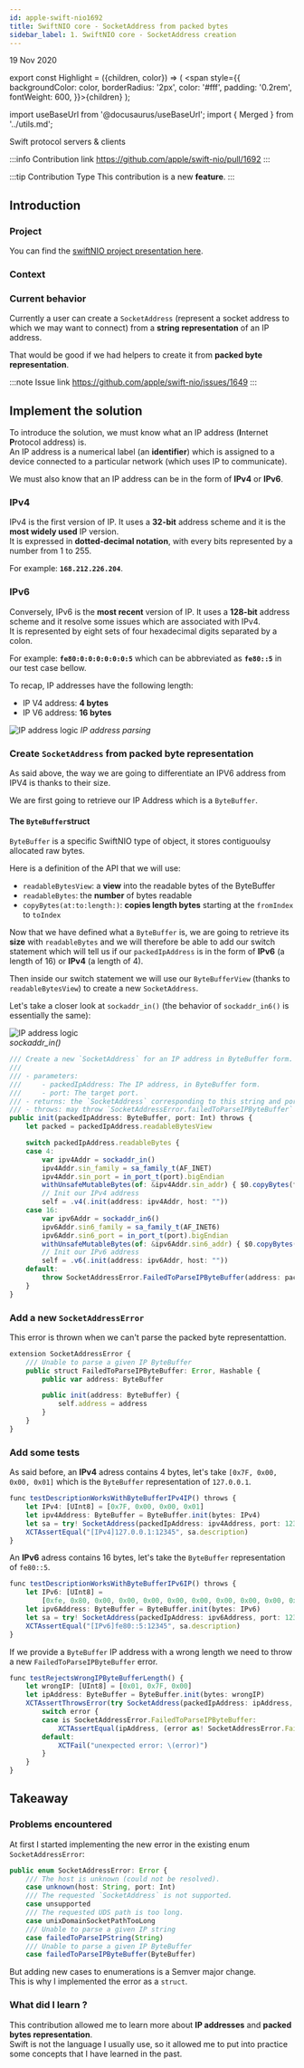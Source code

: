 ```yaml
---
id: apple-swift-nio1692
title: SwiftNIO core - SocketAddress from packed bytes
sidebar_label: 1. SwiftNIO core - SocketAddress creation
---
```


<p className="post_date">19 Nov 2020 </p>

export const Highlight = ({children, color}) => ( <span style={{
      backgroundColor: color,
      borderRadius: '2px',
      color: '#fff',
      padding: '0.2rem',
      fontWeight: 600,
    }}>{children}</span> );

import useBaseUrl from '@docusaurus/useBaseUrl';
import { Merged } from '../utils.md';

<div className="pr_infos">
<div className="marginBottom">
    <div>
        <Merged />
    </div>
  <span className="badge badge--secondary marginRight">Swift</span>
  <span className="badge badge--secondary marginRight">protocol servers & clients</span>
</div>
</div>

:::info Contribution link
https://github.com/apple/swift-nio/pull/1692
:::

:::tip Contribution Type
This contribution is a new **feature**.
:::

## Introduction

### Project

You can find the <a href="/docs/projects/apple-swift-nio"><Highlight color="#25c2a0">swiftNIO project presentation here</Highlight></a>.

### Context

### Current behavior

Currently a user can create a `SocketAddress` (represent a socket address to which we may want to connect) from a **string representation** of an IP address.   

That would be good if we had helpers to create it from **packed byte representation**.   

:::note Issue link
https://github.com/apple/swift-nio/issues/1649
:::

## Implement the solution

To introduce the solution, we must know what an IP address (**I**nternet **P**rotocol address) is.   
An IP address is a numerical label (an **identifier**) which is assigned to a device connected to a particular network (which uses IP to communicate).

We must also know that an IP address can be in the form of **IPv4** or **IPv6**.

### IPv4

IPv4 is the first version of IP. It uses a **32-bit** address scheme and it is the **most widely used** IP version.   
It is expressed in **dotted-decimal notation**, with every bits represented by a number from 1 to 255.   

For example: **`168.212.226.204`**.

### IPv6

Conversely, IPv6 is the **most recent** version of IP. It uses a **128-bit** address scheme and it resolve some issues which are associated with IPv4.   
It is represented by eight sets of four hexadecimal digits separated by a colon.   

For example: **`fe80:0:0:0:0:0:0:5`** which can be abbreviated as **`fe80::5`** in our test case bellow.

To recap, IP addresses have the following length:

- IP V4 address: **4 bytes**
- IP V6 address: **16 bytes**

<div className="image-wrapper">
<img
  alt="IP address logic"
  src={useBaseUrl('img/swiftnio1692/main-logic.png')}
/>
<em>IP address parsing</em>
</div>

### Create `SocketAddress` from packed byte representation

As said above, the way we are going to differentiate an IPV6 address from IPV4 is thanks to their size.

We are first going to retrieve our IP Address which is a `ByteBuffer`.

#### The `ByteBuffer`struct

`ByteBuffer` is a specific SwiftNIO type of object, it stores contiguoulsy allocated raw bytes.

Here is a definition of the API that we will use:

- `readableBytesView`: a **view** into the readable bytes of the ByteBuffer
- `readableBytes`: the **number** of bytes readable
- `copyBytes(at:to:length:)`: **copies length bytes** starting at the `fromIndex` to `toIndex`

Now that we have defined what a `ByteBuffer` is, we are going to retrieve its **size** with `readableBytes` and we will therefore be able to add our switch statement which will tell us if our `packedIpAddress` is in the form of **IPv6** (a length of 16) or **IPv4** (a length of 4).

Then inside our switch statement we will use our `ByteBufferView` (thanks to `readableBytesView`) to create a new `SocketAddress`. 

Let's take a closer look at `sockaddr_in()` (the behavior of `sockaddr_in6()` is essentially the same):

<div className="image-wrapper">
<img
  alt="IP address logic"
  src={useBaseUrl('img/swiftnio1692/sockaddr-in.png')}
/>
<br/>
<em>sockaddr_in()</em>
</div>


```ts title="Sources/NIO/SocketAddresses.swift"
/// Create a new `SocketAddress` for an IP address in ByteBuffer form.
///
/// - parameters:
///     - packedIpAddress: The IP address, in ByteBuffer form.
///     - port: The target port.
/// - returns: the `SocketAddress` corresponding to this string and port combination.
/// - throws: may throw `SocketAddressError.failedToParseIPByteBuffer` if the IP address cannot be parsed.
public init(packedIpAddress: ByteBuffer, port: Int) throws {
    let packed = packedIpAddress.readableBytesView

    switch packedIpAddress.readableBytes {
    case 4:
        var ipv4Addr = sockaddr_in()
        ipv4Addr.sin_family = sa_family_t(AF_INET)
        ipv4Addr.sin_port = in_port_t(port).bigEndian
        withUnsafeMutableBytes(of: &ipv4Addr.sin_addr) { $0.copyBytes(from: packed) }
        // Init our IPv4 address
        self = .v4(.init(address: ipv4Addr, host: ""))
    case 16:
        var ipv6Addr = sockaddr_in6()
        ipv6Addr.sin6_family = sa_family_t(AF_INET6)
        ipv6Addr.sin6_port = in_port_t(port).bigEndian
        withUnsafeMutableBytes(of: &ipv6Addr.sin6_addr) { $0.copyBytes(from: packed) }
        // Init our IPv6 address
        self = .v6(.init(address: ipv6Addr, host: ""))
    default:
        throw SocketAddressError.FailedToParseIPByteBuffer(address: packedIpAddress)
    }
}
```

### Add a new `SocketAddressError`

This error is thrown when we can't parse the packed byte representattion.

```ts title="Sources/NIO/SocketAddresses.swift"
extension SocketAddressError {
    /// Unable to parse a given IP ByteBuffer
    public struct FailedToParseIPByteBuffer: Error, Hashable {
        public var address: ByteBuffer

        public init(address: ByteBuffer) {
            self.address = address
        }
    }
}
```

### Add some tests

As said before, an **IPv4** adress contains 4 bytes, let's take `[0x7F, 0x00, 0x00, 0x01]` which is the `ByteBuffer` representation of `127.0.0.1`.   

```ts title="Tests/NIOTests/SocketAddressTest.swift"
func testDescriptionWorksWithByteBufferIPv4IP() throws {
    let IPv4: [UInt8] = [0x7F, 0x00, 0x00, 0x01]
    let ipv4Address: ByteBuffer = ByteBuffer.init(bytes: IPv4)
    let sa = try! SocketAddress(packedIpAddress: ipv4Address, port: 12345)
    XCTAssertEqual("[IPv4]127.0.0.1:12345", sa.description)
}
```

An **IPv6** adress contains 16 bytes, let's take the `ByteBuffer` representation of `fe80::5`.   

```ts title="Tests/NIOTests/SocketAddressTest.swift"
func testDescriptionWorksWithByteBufferIPv6IP() throws {
    let IPv6: [UInt8] = 
        [0xfe, 0x80, 0x00, 0x00, 0x00, 0x00, 0x00, 0x00, 0x00, 0x00, 0x00, 0x00, 0x00, 0x00, 0x00, 0x05]
    let ipv6Address: ByteBuffer = ByteBuffer.init(bytes: IPv6)
    let sa = try! SocketAddress(packedIpAddress: ipv6Address, port: 12345)
    XCTAssertEqual("[IPv6]fe80::5:12345", sa.description)
}
```

If we provide a `ByteBuffer` IP address with a wrong length we need to throw a new `FailedToParseIPByteBuffer` error.   

```ts title="Tests/NIOTests/SocketAddressTest.swift"
func testRejectsWrongIPByteBufferLength() {
    let wrongIP: [UInt8] = [0x01, 0x7F, 0x00]
    let ipAddress: ByteBuffer = ByteBuffer.init(bytes: wrongIP)
    XCTAssertThrowsError(try SocketAddress(packedIpAddress: ipAddress, port: 12345)) { error in
        switch error {
        case is SocketAddressError.FailedToParseIPByteBuffer:
            XCTAssertEqual(ipAddress, (error as! SocketAddressError.FailedToParseIPByteBuffer).address)
        default:
            XCTFail("unexpected error: \(error)")
        }
    }
}
```

## Takeaway

### Problems encountered

At first I started implementing the new error in the existing enum `SocketAddressError`:

```ts {10-11} title="Sources/NIO/SocketAddresses.swift"
public enum SocketAddressError: Error {
    /// The host is unknown (could not be resolved).
    case unknown(host: String, port: Int)
    /// The requested `SocketAddress` is not supported.
    case unsupported
    /// The requested UDS path is too long.
    case unixDomainSocketPathTooLong
    /// Unable to parse a given IP string
    case failedToParseIPString(String)
    /// Unable to parse a given IP ByteBuffer
    case failedToParseIPByteBuffer(ByteBuffer)
```

But adding new cases to enumerations is a Semver major change.   
This is why I implemented the error as a `struct`.

### What did I learn ?

This contribution allowed me to learn more about **IP addresses** and **packed bytes representation**.   
Swift is not the language I usually use, so it allowed me to put into practice some concepts that I have learned in the past.
